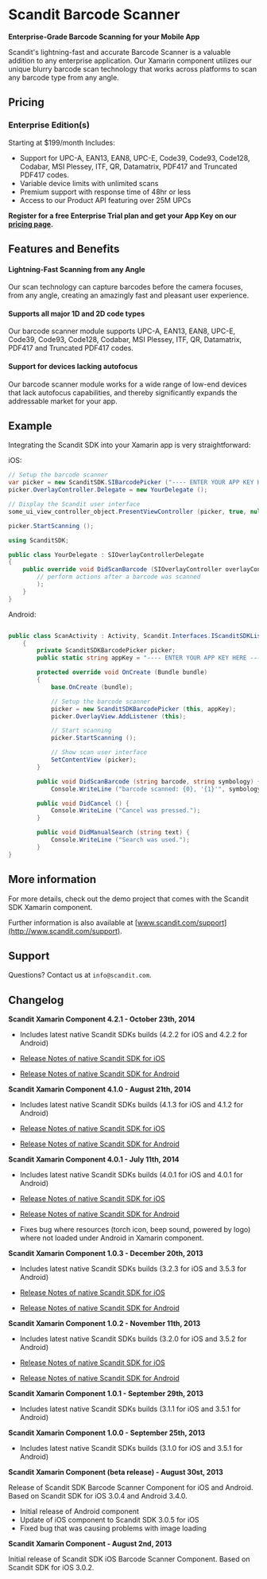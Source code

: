 Scandit Barcode Scanner
=======================

**Enterprise-Grade Barcode Scanning for your Mobile App**

Scandit's lightning-fast and accurate Barcode Scanner is a valuable addition to any enterprise application. Our Xamarin component utilizes our unique blurry barcode scan technology that works across platforms to scan any barcode type from any angle.  

Pricing
-------


### Enterprise Edition(s)

Starting at $199/month
Includes:

* Support for UPC-A, EAN13, EAN8, UPC-E, Code39, Code93, Code128, Codabar, MSI Plessey, ITF, QR, Datamatrix, PDF417 and Truncated PDF417 codes.
* Variable device limits with unlimited scans
* Premium support with response time of 48hr or less
* Access to our Product API featuring over 25M UPCs

**Register for a free Enterprise Trial plan and get your App Key on our [pricing page](http://www.scandit.com/pricing/).**


Features and Benefits
---------------------

#### Lightning-Fast Scanning from any Angle

Our scan technology can capture barcodes before the camera focuses, from any angle, creating an amazingly fast and pleasant user experience.

#### Supports all major 1D and 2D code types

Our barcode scanner module supports UPC-A, EAN13, EAN8, UPC-E, Code39, Code93, Code128, Codabar, MSI Plessey, ITF, QR, Datamatrix, PDF417 and Truncated PDF417 codes.

#### Support for devices lacking autofocus

Our barcode scanner module works for a wide range of low-end devices that lack autofocus capabilities, and thereby significantly expands the addressable market for your app.

Example
-------

Integrating the Scandit SDK into your Xamarin app is very straightforward:

iOS:

```csharp
// Setup the barcode scanner
var picker = new ScanditSDK.SIBarcodePicker ("---- ENTER YOUR APP KEY HERE ----");
picker.OverlayController.Delegate = new YourDelegate ();

// Display the Scandit user interface
some_ui_view_controller_object.PresentViewController (picker, true, null);

picker.StartScanning ();
```

```csharp
using ScanditSDK;

public class YourDelegate : SIOverlayControllerDelegate
{
	public override void DidScanBarcode (SIOverlayController overlayController, NSDictionary barcode) {
		// perform actions after a barcode was scanned
		);
	}
}
```


Android:

```csharp

public class ScanActivity : Activity, Scandit.Interfaces.IScanditSDKListener
	{
		private ScanditSDKBarcodePicker picker;
		public static string appKey = "---- ENTER YOUR APP KEY HERE ----";

		protected override void OnCreate (Bundle bundle)
		{
			base.OnCreate (bundle);

			// Setup the barcode scanner
			picker = new ScanditSDKBarcodePicker (this, appKey);
			picker.OverlayView.AddListener (this);

			// Start scanning
			picker.StartScanning ();

			// Show scan user interface
			SetContentView (picker);
		}

		public void DidScanBarcode (string barcode, string symbology) {
			Console.WriteLine ("barcode scanned: {0}, '{1}'", symbology, barcode);

		public void DidCancel () {
			Console.WriteLine ("Cancel was pressed.");
		}

		public void DidManualSearch (string text) {
			Console.WriteLine ("Search was used.");
		}
}
```

More information
----------------

For more details, check out the demo project that comes with the Scandit SDK Xamarin component.

Further information is also available at [www.scandit.com/support](http://www.scandit.com/support).


Support
-------

Questions? Contact us at `info@scandit.com`.


Changelog
---------

**Scandit Xamarin Component 4.2.1 - October 23th, 2014**

* Includes latest native Scandit SDKs builds (4.2.2 for iOS and 4.2.2 for Android)

* [Release Notes of native Scandit SDK for iOS](https://ssl.scandit.com/account/sdk/release-notes/scanditsdk-community-ios_4.2.2)

* [Release Notes of native Scandit SDK for Android](https://ssl.scandit.com/account/sdk/release-notes/scanditsdk-community-android_4.2.2)



**Scandit Xamarin Component 4.1.0 - August 21th, 2014**

* Includes latest native Scandit SDKs builds (4.1.3 for iOS and 4.1.2 for Android)

* [Release Notes of native Scandit SDK for iOS](https://ssl.scandit.com/account/sdk/release-notes/scanditsdk-community-ios_4.1.3)

* [Release Notes of native Scandit SDK for Android](https://ssl.scandit.com/account/sdk/release-notes/scanditsdk-community-android_4.1.2)


**Scandit Xamarin Component 4.0.1 - July 11th, 2014**

* Includes latest native Scandit SDKs builds (4.0.1 for iOS and 4.0.1 for Android)

* [Release Notes of native Scandit SDK for iOS](https://ssl.scandit.com/account/sdk/release-notes/scanditsdk-community-ios_4.0.1)

* [Release Notes of native Scandit SDK for Android](https://ssl.scandit.com/account/sdk/release-notes/scanditsdk-community-android_4.0.1)

* Fixes bug where resources (torch icon, beep sound, powered by logo) where not loaded under Android in Xamarin component.


**Scandit Xamarin Component 1.0.3 - December 20th, 2013**

* Includes latest native Scandit SDKs builds (3.2.3 for iOS and 3.5.3 for Android)

* [Release Notes of native Scandit SDK for iOS](https://ssl.scandit.com/account/sdk/release-notes/scanditsdk-community-ios_3.2.3)

* [Release Notes of native Scandit SDK for Android](https://ssl.scandit.com/account/sdk/release-notes/scanditsdk-community-android_3.5.3)


**Scandit Xamarin Component 1.0.2 - November 11th, 2013**

* Includes latest native Scandit SDKs builds (3.2.0 for iOS and 3.5.2 for Android)

* [Release Notes of native Scandit SDK for iOS](https://ssl.scandit.com/account/sdk/release-notes/scanditsdk-community-ios_3.2.0)

* [Release Notes of native Scandit SDK for Android](https://ssl.scandit.com/account/sdk/release-notes/scanditsdk-community-android_3.5.2)



**Scandit Xamarin Component 1.0.1 - September 29th, 2013**

* Includes latest native Scandit SDKs builds (3.1.1 for iOS and 3.5.1 for Android)

**Scandit Xamarin Component 1.0.0 - September 25th, 2013**

* Includes latest native Scandit SDKs builds (3.1.0 for iOS and 3.5.1 for Android)


**Scandit Xamarin Component (beta release) - August 30st, 2013**

Release of Scandit SDK Barcode Scanner Component for iOS and Android. Based on Scandit SDK for iOS 3.0.4 and Android 3.4.0.

* Initial release of Android component
* Update of iOS component to Scandit SDK 3.0.5 for iOS
* Fixed bug that was causing problems with image loading

**Scandit Xamarin Component - August 2nd, 2013**

Initial release of Scandit SDK iOS Barcode Scanner Component. Based on Scandit SDK for iOS 3.0.2.

